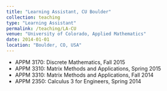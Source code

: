 ```yaml
---
title: "Learning Assistant, CU Boulder"
collection: teaching
type: "Learning Assistant"
permalink: /teaching/LA-CU
venue: "University of Colorado, Applied Mathematics"
date: 2014-01-01
location: "Boulder, CO, USA"
---
```

- APPM 3170: Discrete Mathematics, Fall 2015
- APPM 3310: Matrix Methods and Applications, Spring 2015
- APPM 3310: Matrix Methods and Applications, Fall 2014
- APPM 2350: Calculus 3 for Engineers, Spring 2014
